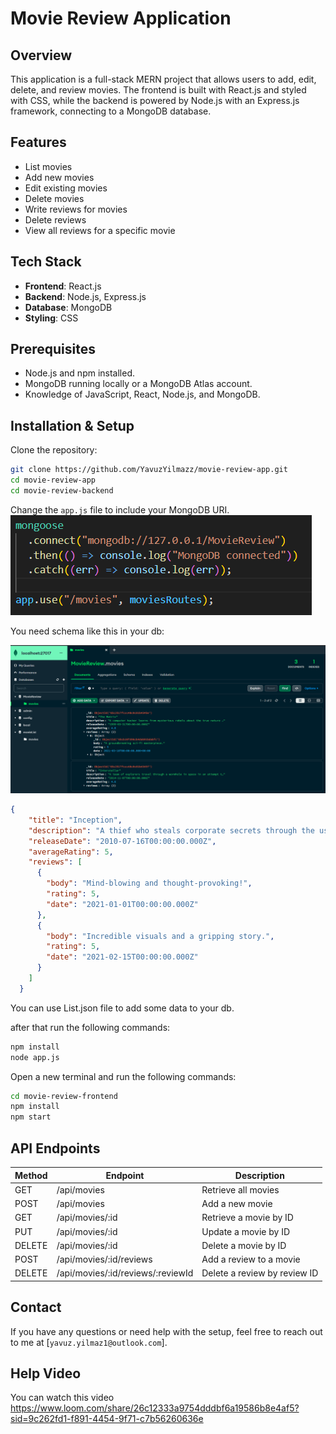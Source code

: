 # Movie Review Application

## Overview
This application is a full-stack MERN project that allows users to add, edit, delete, and review movies. The frontend is built with React.js and styled with CSS, while the backend is powered by Node.js with an Express.js framework, connecting to a MongoDB database.

## Features
- List movies
- Add new movies
- Edit existing movies
- Delete movies
- Write reviews for movies
- Delete reviews
- View all reviews for a specific movie

## Tech Stack
- **Frontend**: React.js
- **Backend**: Node.js, Express.js
- **Database**: MongoDB
- **Styling**: CSS

## Prerequisites
- Node.js and npm installed.
- MongoDB running locally or a MongoDB Atlas account.
- Knowledge of JavaScript, React, Node.js, and MongoDB.

## Installation & Setup

Clone the repository:
```bash
git clone https://github.com/YavuzYilmazz/movie-review-app.git
cd movie-review-app
cd movie-review-backend
```

Change the `app.js` file to include your MongoDB URI.
![MongoDB Connection](images/Connection.png)


You need schema like this in your db:

![MongoDB Schema](images/MongoDB-Schema.png)

```json
{
    "title": "Inception",
    "description": "A thief who steals corporate secrets through the use of dream-sharing technology is given the inverse task of planting an idea into the mind of a CEO.",
    "releaseDate": "2010-07-16T00:00:00.000Z",
    "averageRating": 5,
    "reviews": [
      {
        "body": "Mind-blowing and thought-provoking!",
        "rating": 5,
        "date": "2021-01-01T00:00:00.000Z"
      },
      {
        "body": "Incredible visuals and a gripping story.",
        "rating": 5,
        "date": "2021-02-15T00:00:00.000Z"
      }
    ]
  }
```


You can use List.json file to add some data to your db.



after that run the following commands:
```bash
npm install
node app.js
```

Open a new terminal and run the following commands:

```bash
cd movie-review-frontend
npm install
npm start
```

## API Endpoints

| Method | Endpoint                         | Description                           |
|--------|----------------------------------|---------------------------------------|
| GET    | /api/movies                      | Retrieve all movies                   |
| POST   | /api/movies                      | Add a new movie                       |
| GET    | /api/movies/:id                  | Retrieve a movie by ID                |
| PUT    | /api/movies/:id                  | Update a movie by ID                  |
| DELETE | /api/movies/:id                  | Delete a movie by ID                  |
| POST   | /api/movies/:id/reviews          | Add a review to a movie               |
| DELETE | /api/movies/:id/reviews/:reviewId| Delete a review by review ID          |

## Contact
If you have any questions or need help with the setup, feel free to reach out to me at [`yavuz.yilmaz1@outlook.com`].

## Help Video
You can watch this video https://www.loom.com/share/26c12333a9754dddbf6a19586b8e4af5?sid=9c262fd1-f891-4454-9f71-c7b56260636e
